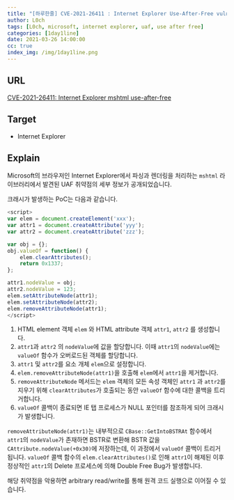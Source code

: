 ```yaml
---
title: "[하루한줄] CVE-2021-26411 : Internet Explorer Use-After-Free vulnerability"
author: L0ch
tags: [L0ch, microsoft, internet explorer, uaf, use after free]
categories: [1day1line]
date: 2021-03-26 14:00:00
cc: true
index_img: /img/1day1line.png
---
```


## URL

[CVE-2021-26411: Internet Explorer mshtml use-after-free](https://iamelli0t.github.io/2021/03/12/CVE-2021-26411.html)

## Target

- Internet Explorer

## Explain

Microsoft의 브라우저인 Internet Explorer에서 파싱과 렌더링을 처리하는 `mshtml` 라이브러리에서 발견된 UAF 취약점의 세부 정보가 공개되었습니다.

크래시가 발생하는 PoC는 다음과 같습니다.

```javascript
<script>
var elem = document.createElement('xxx'); 
var attr1 = document.createAttribute('yyy'); 
var attr2 = document.createAttribute('zzz'); 

var obj = {};
obj.valueOf = function() {
	elem.clearAttributes();
	return 0x1337;
};

attr1.nodeValue = obj;
attr2.nodeValue = 123;
elem.setAttributeNode(attr1);
elem.setAttributeNode(attr2);
elem.removeAttributeNode(attr1); 
</script>
```

1. HTML element 객체 `elem` 와 HTML attribute 객체 `attr1`, `attr2` 를 생성합니다.
2. `attr1`과 `attr2` 의 `nodeValue`에 값을 할당합니다. 이때 `attr1`의 `nodeValue`에는 `valueOf` 함수가 오버로드된 객체를 할당합니다.
3. `attr1` 및 `attr2`를 요소 개체 `elem`으로 설정합니다.
4. `elem.removeAttributeNode(attr1)`을 호출해 `elem`에서 `attr1`을 제거합니다.
5. `removeAttributeNode` 메서드는 `elem` 객체의 모든 속성 객체인 `attr1` 과 `attr2`를 지우기 위해 `clearAttributes`가 호출되는 동안 `valueOf` 함수에 대한 콜백을 트리거합니다.
6. `valueOf` 콜백이 종료되면 IE 탭 프로세스가 NULL 포인터를 참조하게 되어 크래시가 발생합니다.



`removeAttributeNode(attr1)`는 내부적으로 `CBase::GetIntoBSTRAt` 함수에서 `attr1`의 `nodeValue`가 존재하면 BSTR로 변환해 BSTR 값을 `CAttribute.nodeValue(+0x30)`에 저장하는데, 이 과정에서 `valueOf` 콜백이 트리거 됩니다. `valueOf` 콜백 함수의 `elem.clearAttributes()`로 인해 `attr1`이 해제된 이후 정상적인 `attr1`의 Delete 프로세스에 의해 Double Free Bug가 발생합니다.



해당 취약점을 악용하면 arbitrary read/write를 통해 원격 코드 실행으로 이어질 수 있습니다.